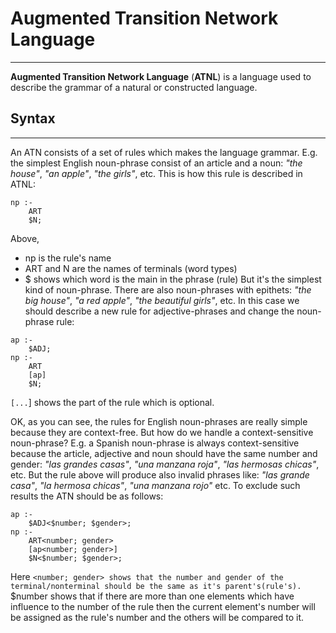 # Augmented Transition Network Language #

---

**Augmented Transition Network Language** (**ATNL**) is a language used to describe the grammar of a natural or constructed language.


## Syntax ##

---

An ATN consists of a set of rules which makes the language grammar. E.g. the simplest English noun-phrase consist of an article and a noun: _"the house"_, _"an apple"_, _"the girls"_, etc. This is how this rule is described in ATNL:
```
np :-
    ART
    $N;
```
Above,
  * np is the rule's name
  * ART and N are the names of terminals (word types)
  * $ shows which word is the main in the phrase (rule)
But it's the simplest kind of noun-phrase. There are also noun-phrases with epithets: _"the big house"_, _"a red apple"_, _"the beautiful girls"_, etc. In this case we should describe a new rule for adjective-phrases and change the noun-phrase rule:
```
ap :-
    $ADJ;
np :-
    ART
    [ap]
    $N;
```
`[...`] shows the part of the rule which is optional.

OK, as you can see, the rules for English noun-phrases are really simple because they are context-free. But how do we handle a context-sensitive noun-phrase? E.g. a Spanish noun-phrase is always context-sensitive because the article, adjective and noun should have the same number and gender: _"las grandes casas"_, _"una manzana roja"_, _"las hermosas chicas"_, etc. But the rule above will produce also invalid phrases like: _"las grande casa"_, _"la hermosa chicas"_, _"una manzana rojo"_ etc. To exclude such results the ATN should be as follows:
```
ap :-
    $ADJ<$number; $gender>;
np :-
    ART<number; gender>
    [ap<number; gender>]
    $N<$number; $gender>;
```
Here `<number; gender> shows that the number and gender of the terminal/nonterminal should be the same as it's parent's(rule's). `$number shows that if there are more than one elements which have influence to the number of the rule then the current element's number will be assigned as the rule's number and the others will be compared to it.